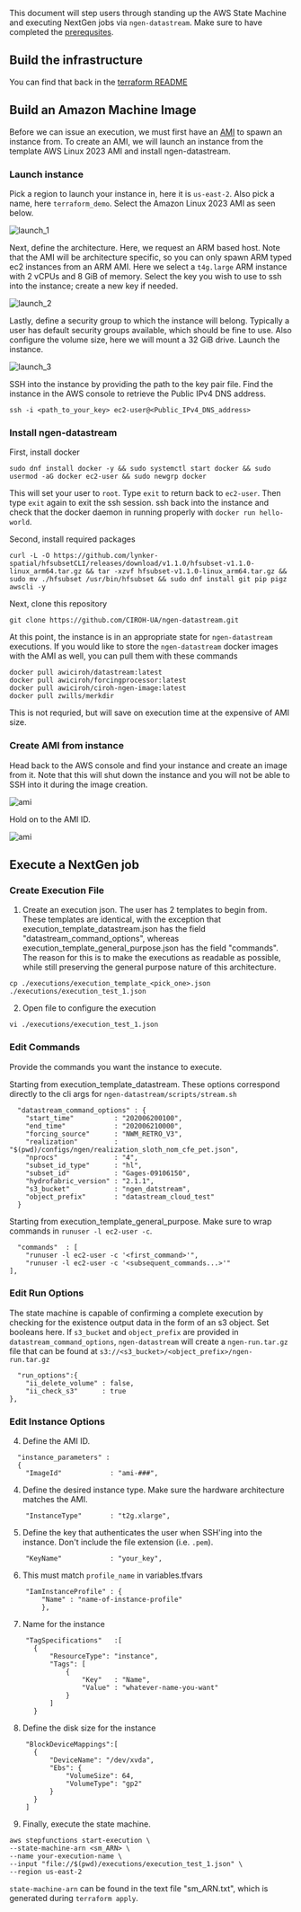This document will step users through standing up the AWS State Machine and executing NextGen jobs via `ngen-datastream`. Make sure to have completed the [prerequsites](https://github.com/CIROH-UA/ngen-datastream/tree/main/terraform#prerequisites).

## Build the infrastructure
You can find that back in the [terraform README](https://github.com/CIROH-UA/ngen-datastream/tree/main/research_datastream/terraform#Building-AWS-State-Machine)

## Build an Amazon Machine Image
Before we can issue an execution, we must first have an [AMI](https://github.com/CIROH-UA/ngen-datastream/tree/main/research_datastream/terraform/AWS_BASICS.md#machine-images-amis) to spawn an instance from. To create an AMI, we will launch an instance from the template AWS Linux 2023 AMI and install ngen-datastream.

### Launch instance
Pick a region to launch your instance in, here it is `us-east-2`. Also pick a name, here `terraform_demo`. Select the Amazon Linux 2023 AMI as seen below.

![launch_1](./images/launch_instance_1.jpg)

Next, define the architecture. Here, we request an ARM based host. Note that the AMI will be architecture specific, so you can only spawn ARM typed ec2 instances from an ARM AMI. Here we select a `t4g.large` ARM instance with 2 vCPUs and 8 GiB of memory. Select the key you wish to use to ssh into the instance; create a new key if needed.

![launch_2](./images/launch_instance_2.jpg)

Lastly, define a security group to which the instance will belong. Typically a user has default security groups available, which should be fine to use. Also configure the volume size, here we will mount a 32 GiB drive. Launch the instance.

![launch_3](./images/launch_instance_3.jpg)

SSH into the instance by providing the path to the key pair file. Find the instance in the AWS console to retrieve the Public IPv4 DNS address. 
```
ssh -i <path_to_your_key> ec2-user@<Public_IPv4_DNS_address>
```

### Install ngen-datastream
First, install docker
```
sudo dnf install docker -y && sudo systemctl start docker && sudo usermod -aG docker ec2-user && sudo newgrp docker
```
This will set your user to `root`. Type `exit` to return back to `ec2-user`. Then type `exit` again to exit the ssh session. ssh back into the instance and check that the docker daemon in running properly with `docker run hello-world`.

Second, install required packages
```
curl -L -O https://github.com/lynker-spatial/hfsubsetCLI/releases/download/v1.1.0/hfsubset-v1.1.0-linux_arm64.tar.gz && tar -xzvf hfsubset-v1.1.0-linux_arm64.tar.gz && sudo mv ./hfsubset /usr/bin/hfsubset && sudo dnf install git pip pigz awscli -y
```

Next, clone this repository
```
git clone https://github.com/CIROH-UA/ngen-datastream.git
```

At this point, the instance is in an appropriate state for `ngen-datastream` executions. If you would like to store the `ngen-datastream` docker images with the AMI as well, you can pull them with these commands
```
docker pull awiciroh/datastream:latest
docker pull awiciroh/forcingprocessor:latest
docker pull awiciroh/ciroh-ngen-image:latest
docker pull zwills/merkdir
```
This is not requried, but will save on execution time at the expensive of AMI size.

### Create AMI from instance
Head back to the AWS console and find your instance and create an image from it. Note that this will shut down the instance and you will not be able to SSH into it during the image creation.

![ami](./images/create_AMI.jpg)

Hold on to the AMI ID.

![ami](./images/create_AMI2.jpg)

## Execute a NextGen job
### Create Execution File
1) Create an execution json. The user has 2 templates to begin from. These templates are identical, with the exception that execution_template_datastream.json has the field "datastream_command_options", whereas execution_template_general_purpose.json has the field "commands". The reason for this is to make the executions as readable as possible, while still preserving the general purpose nature of this architecture. 

```
cp ./executions/execution_template_<pick_one>.json  ./executions/execution_test_1.json
```

2) Open file to configure the execution
```
vi ./executions/execution_test_1.json
```

### Edit Commands
Provide the commands you want the instance to execute. 

Starting from execution_template_datastream. These options correspond directly to the cli args for `ngen-datastream/scripts/stream.sh`
```
  "datastream_command_options" : {
    "start_time"          : "202006200100",
    "end_time"            : "202006210000",
    "forcing_source"      : "NWM_RETRO_V3",
    "realization"         : "$(pwd)/configs/ngen/realization_sloth_nom_cfe_pet.json",
    "nprocs"              : "4",
    "subset_id_type"      : "hl",
    "subset_id"           : "Gages-09106150",
    "hydrofabric_version" : "2.1.1",
    "s3_bucket"           : "ngen_datstream",
    "object_prefix"       : "datastream_cloud_test"
  }
```

Starting from execution_template_general_purpose. Make sure to wrap commands in `runuser -l ec2-user -c`.
```
  "commands"  : [
    "runuser -l ec2-user -c '<first_command>'",
    "runuser -l ec2-user -c '<subsequent_commands...>'"
],
```

### Edit Run Options
The state machine is capable of confirming a complete execution by checking for the existence output data in the form of an s3 object. Set booleans here. If `s3_bucket` and `object_prefix` are provided in `datastream_command_options`, `ngen-datastream` will create a `ngen-run.tar.gz` file that can be found at `s3://<s3_bucket>/<object_prefix>/ngen-run.tar.gz`
```
  "run_options":{
    "ii_delete_volume" : false,
    "ii_check_s3"      : true
},
```

### Edit Instance Options
4) Define the AMI ID. 
```
  "instance_parameters" :
  {
    "ImageId"            : "ami-###",
```
4) Define the desired instance type. Make sure the hardware architecture matches the AMI.
```
    "InstanceType"       : "t2g.xlarge",
```
5) Define the key that authenticates the user when SSH'ing into the instance. Don't include the file extension (i.e. `.pem`).  
```
    "KeyName"            : "your_key",
```
6) This must match `profile_name` in variables.tfvars
```
    "IamInstanceProfile" : {
        "Name" : "name-of-instance-profile"
        },
```
7) Name for the instance
```
    "TagSpecifications"   :[
      {
          "ResourceType": "instance",
          "Tags": [
              {
                  "Key"   : "Name",
                  "Value" : "whatever-name-you-want"
              }
          ]
      }
```
8) Define the disk size for the instance
```
    "BlockDeviceMappings":[
      {
          "DeviceName": "/dev/xvda",  
          "Ebs": {
              "VolumeSize": 64,
              "VolumeType": "gp2"  
          }
      }
    ]
```

9) Finally, execute the state machine.
```
aws stepfunctions start-execution \
--state-machine-arn <sm_ARN> \
--name your-execution-name \
--input "file://$(pwd)/executions/execution_test_1.json" \
--region us-east-2
```

`state-machine-arn` can be found in the text file "sm_ARN.txt", which is generated during `terraform apply`.
